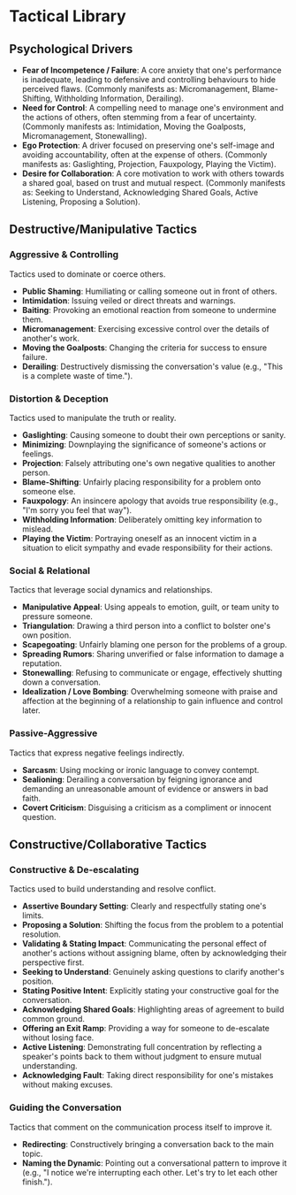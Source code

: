 # Tactical Library

## Psychological Drivers
* **Fear of Incompetence / Failure**: A core anxiety that one's performance is inadequate, leading to defensive and controlling behaviours to hide perceived flaws. (Commonly manifests as: Micromanagement, Blame-Shifting, Withholding Information, Derailing).
* **Need for Control**: A compelling need to manage one's environment and the actions of others, often stemming from a fear of uncertainty. (Commonly manifests as: Intimidation, Moving the Goalposts, Micromanagement, Stonewalling).
* **Ego Protection**: A driver focused on preserving one's self-image and avoiding accountability, often at the expense of others. (Commonly manifests as: Gaslighting, Projection, Fauxpology, Playing the Victim).
* **Desire for Collaboration**: A core motivation to work with others towards a shared goal, based on trust and mutual respect. (Commonly manifests as: Seeking to Understand, Acknowledging Shared Goals, Active Listening, Proposing a Solution).

## Destructive/Manipulative Tactics

### Aggressive & Controlling
Tactics used to dominate or coerce others.
* **Public Shaming**: Humiliating or calling someone out in front of others.
* **Intimidation**: Issuing veiled or direct threats and warnings.
* **Baiting**: Provoking an emotional reaction from someone to undermine them.
* **Micromanagement**: Exercising excessive control over the details of another's work.
* **Moving the Goalposts**: Changing the criteria for success to ensure failure.
* **Derailing**: Destructively dismissing the conversation's value (e.g., "This is a complete waste of time.").

### Distortion & Deception
Tactics used to manipulate the truth or reality.
* **Gaslighting**: Causing someone to doubt their own perceptions or sanity.
* **Minimizing**: Downplaying the significance of someone's actions or feelings.
* **Projection**: Falsely attributing one's own negative qualities to another person.
* **Blame-Shifting**: Unfairly placing responsibility for a problem onto someone else.
* **Fauxpology**: An insincere apology that avoids true responsibility (e.g., "I'm sorry you feel that way").
* **Withholding Information**: Deliberately omitting key information to mislead.
* **Playing the Victim**: Portraying oneself as an innocent victim in a situation to elicit sympathy and evade responsibility for their actions.

### Social & Relational
Tactics that leverage social dynamics and relationships.
* **Manipulative Appeal**: Using appeals to emotion, guilt, or team unity to pressure someone.
* **Triangulation**: Drawing a third person into a conflict to bolster one's own position.
* **Scapegoating**: Unfairly blaming one person for the problems of a group.
* **Spreading Rumors**: Sharing unverified or false information to damage a reputation.
* **Stonewalling**: Refusing to communicate or engage, effectively shutting down a conversation.
* **Idealization / Love Bombing**: Overwhelming someone with praise and affection at the beginning of a relationship to gain influence and control later.

### Passive-Aggressive
Tactics that express negative feelings indirectly.
* **Sarcasm**: Using mocking or ironic language to convey contempt.
* **Sealioning**: Derailing a conversation by feigning ignorance and demanding an unreasonable amount of evidence or answers in bad faith.
* **Covert Criticism**: Disguising a criticism as a compliment or innocent question.

## Constructive/Collaborative Tactics

### Constructive & De-escalating
Tactics used to build understanding and resolve conflict.
* **Assertive Boundary Setting**: Clearly and respectfully stating one's limits.
* **Proposing a Solution**: Shifting the focus from the problem to a potential resolution.
* **Validating & Stating Impact**: Communicating the personal effect of another's actions without assigning blame, often by acknowledging their perspective first.
* **Seeking to Understand**: Genuinely asking questions to clarify another's position.
* **Stating Positive Intent**: Explicitly stating your constructive goal for the conversation.
* **Acknowledging Shared Goals**: Highlighting areas of agreement to build common ground.
* **Offering an Exit Ramp**: Providing a way for someone to de-escalate without losing face.
* **Active Listening**: Demonstrating full concentration by reflecting a speaker's points back to them without judgment to ensure mutual understanding.
* **Acknowledging Fault**: Taking direct responsibility for one's mistakes without making excuses.

### Guiding the Conversation
Tactics that comment on the communication process itself to improve it.
* **Redirecting**: Constructively bringing a conversation back to the main topic.
* **Naming the Dynamic**: Pointing out a conversational pattern to improve it (e.g., "I notice we're interrupting each other. Let's try to let each other finish.").